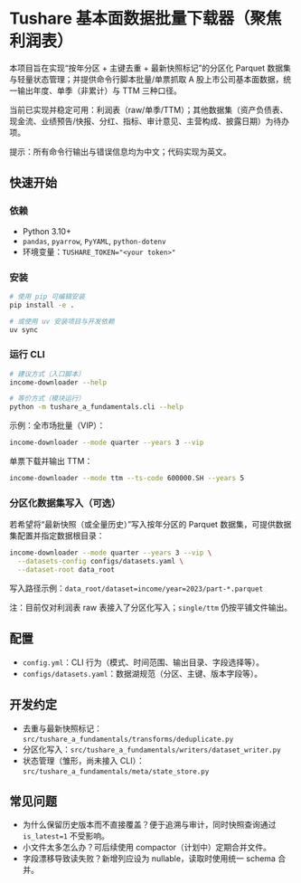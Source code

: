 # Tushare 基本面数据批量下载器（聚焦利润表）

本项目旨在实现“按年分区 + 主键去重 + 最新快照标记”的分区化 Parquet 数据集与轻量状态管理；并提供命令行脚本批量/单票抓取 A 股上市公司基本面数据，统一输出年度、单季（非累计）与 TTM 三种口径。

当前已实现并稳定可用：利润表（raw/单季/TTM）；其他数据集（资产负债表、现金流、业绩预告/快报、分红、指标、审计意见、主营构成、披露日期）为待办项。

提示：所有命令行输出与错误信息均为中文；代码实现为英文。

## 快速开始

### 依赖

- Python 3.10+
- `pandas`, `pyarrow`, `PyYAML`, `python-dotenv`
- 环境变量：`TUSHARE_TOKEN="<your token>"`

### 安装

```bash
# 使用 pip 可编辑安装
pip install -e .

# 或使用 uv 安装项目与开发依赖
uv sync
```

### 运行 CLI

```bash
# 建议方式（入口脚本）
income-downloader --help

# 等价方式（模块运行）
python -m tushare_a_fundamentals.cli --help
```

示例：全市场批量（VIP）：

```bash
income-downloader --mode quarter --years 3 --vip
```

单票下载并输出 TTM：

```bash
income-downloader --mode ttm --ts-code 600000.SH --years 5
```

### 分区化数据集写入（可选）

若希望将“最新快照（或全量历史）”写入按年分区的 Parquet 数据集，可提供数据集配置并指定数据根目录：

```bash
income-downloader --mode quarter --years 3 --vip \
  --datasets-config configs/datasets.yaml \
  --dataset-root data_root
```

写入路径示例：`data_root/dataset=income/year=2023/part-*.parquet`

注：目前仅对利润表 raw 表接入了分区化写入；`single/ttm` 仍按平铺文件输出。

## 配置

- `config.yml`：CLI 行为（模式、时间范围、输出目录、字段选择等）。
- `configs/datasets.yaml`：数据湖规范（分区、主键、版本字段等）。

## 开发约定

- 去重与最新快照标记：`src/tushare_a_fundamentals/transforms/deduplicate.py`
- 分区化写入：`src/tushare_a_fundamentals/writers/dataset_writer.py`
- 状态管理（雏形，尚未接入 CLI）：`src/tushare_a_fundamentals/meta/state_store.py`

## 常见问题

- 为什么保留历史版本而不直接覆盖？便于追溯与审计，同时快照查询通过 `is_latest=1` 不受影响。
- 小文件太多怎么办？可后续使用 compactor（计划中）定期合并文件。
- 字段漂移导致读失败？新增列应设为 nullable，读取时使用统一 schema 合并。
